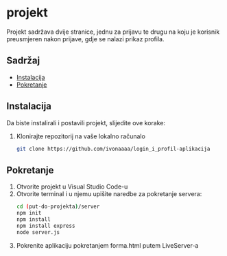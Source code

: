 # projekt
Projekt sadržava dvije stranice, jednu za prijavu te drugu na koju je korisnik preusmjeren nakon prijave, gdje se nalazi prikaz profila.

## Sadržaj
- [Instalacija](#instalacija)
- [Pokretanje](#pokretanje)

## Instalacija
Da biste instalirali i postavili projekt, slijedite ove korake:
1. Klonirajte repozitorij na vaše lokalno računalo
   ```bash
   git clone https://github.com/ivonaaaa/login_i_profil-aplikacija

## Pokretanje
1. Otvorite projekt u Visual Studio Code-u
2. Otvorite terminal i u njemu upišite naredbe za pokretanje servera:
   ```bash
   cd (put-do-projekta)/server
   npm init
   npm install
   npm install express
   node server.js
4. Pokrenite aplikaciju pokretanjem forma.html putem LiveServer-a

